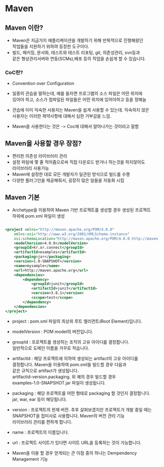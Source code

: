 Maven
===========

## Maven 이란?

* Maven은 지금가지 애플리케이션을 개발하기 위해 반복적으로 진행해왔던   
  작업들을 지원하기 위하여 등장한 도구이다.
* 빌드, 패키징, 문서화, 테스트와 테스트 리포팅, git, 의존성관리, svn등과  
  같은 형상관리서버와 연동(SCMs),배포 등의 작업을 손쉽게 할 수 있습니다.

### CoC란?
* Convention over Configuration
* 일종의 관습을 말하는데, 예를 들자면 프로그램의 소스 파일은 어떤 위치에  
  있어야 하고, 소스가 컴파일된 파일들은 어떤 위치에 있어야하고 등을 정해놈

* 관습에 이미 익숙한 사용자는 Maven을 쉽게 사용할 수 있는데. 익숙하지 않은  
  사용자는 이러한 제약사항에 대해서 심한 거부감을 느낌.

* Maven을 사용한다는 것은 -> Coc에 대해서 알아나가는 것이라고 말함

## Maven을 사용할 경우 장점?

* 편리한 의존성 라이브러리 관리
* 설정 파일에 몇 줄 적어줌으로써 직접 다운로드 받거나 하는것을 하지않아도  
  라이브러리 사용가능
* Maven에 설정한 대로 모든 개발자가 일관된 방식으로 빌드를 수행
* 다양한 플러그인을 제공해줘서, 굉장히 많은 일들을 자동화 시킴

## Maven 기본

* Archetype을 이용하여 Maven 기반 프로젝트를 생성할 경우 생성된 프로젝트  
  하위에 pom.xml 파일이 생성
 
```xml

<project xmlns="http://maven.apache.org/POM/4.0.0"
    xmlns:xsi="http://www.w3.org/2001/XMLSchema-instance"
    xsi:schemaLocation="http://maven.apache.org/POM/4.0.0 http://maven.apache.org/maven-v4_0_0.xsd">
    <modelVersion>4.0.0</modelVersion>
    <groupId>kr.or.connect</groupId>
    <artifactId>examples</artifactId>
    <packaging>jar</packaging>
    <version>1.0-SNAPSHOT</version>
    <name>mysample</name>
    <url>http://maven.apache.org</url>
    <dependencies>
        <dependency>
            <groupId>junit</groupId>
            <artifactId>junit</artifactId>
            <version>3.8.1</version>
            <scope>test</scope>
        </dependency>
    </dependencies>
</project>
```

* project : pom.xml 파일의 최상위 루트 엘리먼트(Root Element)입니다.
* modelVersion : POM model의 버전입니다. 
* groupId : 프로젝트를 생성하는 조직의 고유 아이디를 결정합니다.   
            일반적으로 도메인 이름을 거꾸로 적습니다.
* artifactId : 해당 프로젝트에 의하여 생성되는 artifact의 고유 아이디를  
               결정합니다. Maven을 이용하여  pom.xml을 빌드할 경우 다음과   
               같은 규칙으로 artifact가 생성됩니다.   
                artifactid-version.packaging. 위 예의 경우 빌드할 경우  
               examples-1.0-SNAPSHOT.jar 파일이 생성됩니다.

* packaging : 해당 프로젝트를 어떤 형태로 packaging 할 것인지 결정합니다.  
               jar, war, ear 등이 해당됩니다.
* version : 프로젝트의 현재 버전. 추후 살펴보겠지만 프로젝트가 개발 중일 때는  
            SNAPSHOT을 접미사로 사용합니다. Maven의 버전 관리 기능  
            라이브러리 관리를 편하게 합니다.
* name : 프로젝트의 이름입니다.
* url : 프로젝트 사이트가 있다면 사이트 URL을 등록하는 것이 가능합니다.

* Maven을 이용 할 경우 얻게되는 큰 이점 중의 하나는 Dempendency Management 기능
